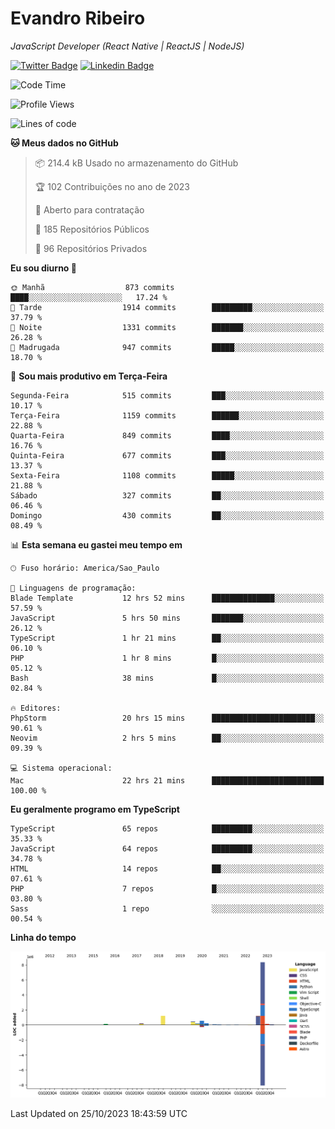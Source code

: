 # Evandro **Ribeiro**

*JavaScript Developer (React Native | ReactJS | NodeJS)*

[![Twitter Badge](https://img.shields.io/badge/-@ribeiroevandro-201B2D?style=flat-square&labelColor=201B2D&logo=twitter&logoColor=white&link=https://twitter.com/ribeiroevandro)](https://twitter.com/ribeiroevandro) 
[![Linkedin Badge](https://img.shields.io/badge/-Evandro%20Ribeiro-201B2D?style=flat-square&logo=Linkedin&logoColor=white&link=https://www.linkedin.com/in/ribeiroevandro)](https://www.linkedin.com/in/ribeiroevandro) 


<!--START_SECTION:waka-->
![Code Time](http://img.shields.io/badge/Code%20Time-3%2C485%20hrs%2015%20mins-blue)

![Profile Views](http://img.shields.io/badge/Visualizac%C3%B5es%20do%20perfil-25-blue)

![Lines of code](https://img.shields.io/badge/Desde%20o%20Hello%20World%20eu%20escrevi-13.0%20million%20linhas%20de%20c%C3%B3digo-blue)

**🐱 Meus dados no GitHub** 

> 📦 214.4 kB Usado no armazenamento do GitHub 
 > 
> 🏆 102 Contribuições no ano de 2023
 > 
> 💼 Aberto para contratação
 > 
> 📜 185 Repositórios Públicos 
 > 
> 🔑 96 Repositórios Privados 
 > 
**Eu sou diurno 🐤** 

```text
🌞 Manhã                  873 commits         ████░░░░░░░░░░░░░░░░░░░░░   17.24 % 
🌆 Tarde                  1914 commits        █████████░░░░░░░░░░░░░░░░   37.79 % 
🌃 Noite                  1331 commits        ███████░░░░░░░░░░░░░░░░░░   26.28 % 
🌙 Madrugada              947 commits         █████░░░░░░░░░░░░░░░░░░░░   18.70 % 
```
📅 **Sou mais produtivo em Terça-Feira** 

```text
Segunda-Feira            515 commits         ███░░░░░░░░░░░░░░░░░░░░░░   10.17 % 
Terça-Feira              1159 commits        ██████░░░░░░░░░░░░░░░░░░░   22.88 % 
Quarta-Feira             849 commits         ████░░░░░░░░░░░░░░░░░░░░░   16.76 % 
Quinta-Feira             677 commits         ███░░░░░░░░░░░░░░░░░░░░░░   13.37 % 
Sexta-Feira              1108 commits        █████░░░░░░░░░░░░░░░░░░░░   21.88 % 
Sábado                   327 commits         ██░░░░░░░░░░░░░░░░░░░░░░░   06.46 % 
Domingo                  430 commits         ██░░░░░░░░░░░░░░░░░░░░░░░   08.49 % 
```


📊 **Esta semana eu gastei meu tempo em** 

```text
🕑︎ Fuso horário: America/Sao_Paulo

💬 Linguagens de programação: 
Blade Template           12 hrs 52 mins      ██████████████░░░░░░░░░░░   57.59 % 
JavaScript               5 hrs 50 mins       ███████░░░░░░░░░░░░░░░░░░   26.12 % 
TypeScript               1 hr 21 mins        ██░░░░░░░░░░░░░░░░░░░░░░░   06.10 % 
PHP                      1 hr 8 mins         █░░░░░░░░░░░░░░░░░░░░░░░░   05.12 % 
Bash                     38 mins             █░░░░░░░░░░░░░░░░░░░░░░░░   02.84 % 

🔥 Editores: 
PhpStorm                 20 hrs 15 mins      ███████████████████████░░   90.61 % 
Neovim                   2 hrs 5 mins        ██░░░░░░░░░░░░░░░░░░░░░░░   09.39 % 

💻 Sistema operacional: 
Mac                      22 hrs 21 mins      █████████████████████████   100.00 % 
```

**Eu geralmente programo em TypeScript** 

```text
TypeScript               65 repos            █████████░░░░░░░░░░░░░░░░   35.33 % 
JavaScript               64 repos            █████████░░░░░░░░░░░░░░░░   34.78 % 
HTML                     14 repos            ██░░░░░░░░░░░░░░░░░░░░░░░   07.61 % 
PHP                      7 repos             █░░░░░░░░░░░░░░░░░░░░░░░░   03.80 % 
Sass                     1 repo              ░░░░░░░░░░░░░░░░░░░░░░░░░   00.54 % 
```



**Linha do tempo**

![Lines of Code chart](https://raw.githubusercontent.com/ribeiroevandro/ribeiroevandro/main/assets/bar_graph.png)


 Last Updated on 25/10/2023 18:43:59 UTC
<!--END_SECTION:waka-->
